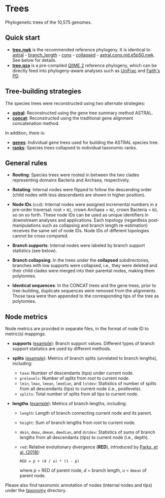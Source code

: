 Trees
=====

Phylogenetic trees of the 10,575 genomes.

## Quick start

- [**tree.nwk**](tree.nwk) is the recommended reference phylogeny. It is identical to [astral](astral) - [branch_length](astral/branch_length) - [cons](astral/branch_length/cons) - [collapsed](astral/branch_length/cons/collapsed) - [astral.cons.nid.e5p50.nwk](astral/branch_length/cons/collapsed/astral.cons.nid.e5p50.nwk). See below for details.
- [**tree.qza**](tree.qza) is a pre-compiled [QIIME 2](https://qiime2.org/) reference phylogeny, which can be directly feed into phylogeny-aware analyses such as [UniFrac](https://docs.qiime2.org/2020.2/plugins/available/diversity/beta-phylogenetic/) and [Faith's PD](https://docs.qiime2.org/2020.2/plugins/available/diversity/alpha-phylogenetic/).


## Tree-building strategies

The species trees were reconstructed using two alternate strategies:

- [**astral**](astral): Reconstructed using the gene tree summary method ASTRAL.
- [**concat**](concat): Reconstructed using the traditional gene alignment concatenation method.

In addition, there is:

- [**genes**](genes): Individual gene trees used for building the ASTRAL species tree.
- [**ranks**](ranks): Species trees collapsed to individual taxonomic ranks.


## General rules

- **Rooting**: Species trees were rooted in between the two clades representing domains Bacteria and Archaea, respectively.

- **Rotating**: Internal nodes were flipped to follow the descending order (child nodes with less descendants are shown in higher position).

- **Node IDs** (`nid`): Internal nodes were assigned incremental numbers in a pre-order traversal: root = `N1`, crown Archaea = `N2`, crown Bacteria = `N3`, so on so forth. These node IDs can be used as unique identifiers in downstream analyses and applications. Each topology (regardless post-manipulations such as collapsing and branch length re-estimation) receives the same set of node IDs. Node IDs of different topologies cannot be cross compared.

- **Branch supports**: Internal nodes were labeled by branch support statistics (see below).

- **Branch collapsing**: In the trees under the **collapsed** subdirectories, branches with low supports were collapsed, i.e., they were deleted and their child clades were merged into their parental nodes, making them polytomies.

- **Identical sequences**: In the CONCAT trees and the gene trees, prior to tree-building, duplicate sequences were removed from the alignments. Those taxa were then appended to the corresponding tips of the tree as polytomies.


## Node metrics

Node metrics are provided in separate files, in the format of node ID to metric(s) mappings.

- **supports** ([example](astral/astral.supports.tsv.bz2)): Branch support values. Different types of branch support statistics are used by different methods.

- **splits** ([example](astral/astral.splits.tsv.bz2)): Metrics of branch splits (unrelated to branch lengths), including:
  - `taxa`: Number of descendants (tips) under current node.
  - `prelevels`: Number of splits from root to current node.
  - `lmin`, `lmax`, `lmean`, `lmedian`, and `lstdev`: Statistics of number of splits from all descendants (tips) to current node (i.e., postlevels).
  - `splits`: Total number of splits from all tips to current node.

- **lengths** ([example](astral/branch_length/cons/astral.cons.lengths.tsv.bz2)): Metrics of branch lengths, including:

  - `length`: Length of branch connecting current node and its parent.
  - `height`: Sum of branch lengths from root to current node.
  - `dmin`, `dmax`, `dmean`, `dmedian`, and `dstdev`: Statistics of sums of branch lengths from all descendants (tips) to current node (i.e., depth).
  - `red`: Relative evolutionary divergence (**RED**), introduced by [Parks, et al. (2018)](https://www.nature.com/articles/nbt.4229):

        RED = p + (d / u) * (1 - p)
    
    where _p_ = RED of parent node, _d_ = branch length, _u_ = `dmean` of parent node.

Please also find taxonomic annotation of nodes (internal nodes and tips) under the [taxonomy](../taxonomy) directory.
